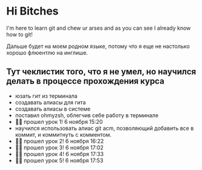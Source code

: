 # Hi Bitches

I'm here to learn git and chew ur arses and as you can see I already know how to git!

Дальше будет на моем родном языке, потому что я еще не настолько хорошо флюентлю на инглише.

## Тут чеклистик того, что я не умел, но научился делать в процессе прохождения курса

- юзать гит из терминала
- создавать алиасы для гита
- создавать алиасы в системе
- поставил ohmyzsh, облегчив себе работу в терминале
- 👌🏻 прошел урок 1! 6 ноября 15:20
- научился использовать алиас git acm, позволяющий добавить все в коммит, и коммитнуть с комментом.
- 👌🏻 прошел урок 2! 6 ноября 16:22
- 👌🏻 прошел урок 3! 6 ноября 17:02
- 👌🏻 прошел урок 4! 6 ноября 17:33
- 👌🏻 прошел урок 5! 6 ноября 17:53